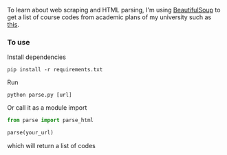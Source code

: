 To learn about web scraping and HTML parsing, 
I'm using [BeautifulSoup](https://www.crummy.com/software/BeautifulSoup/) 
to get a list of course codes from academic plans of my university such as 
[this](https://ugradcalendar.uwaterloo.ca/page/MATH-Bachelor-of-Computer-Science-1).

### To use

Install dependencies
```shell-script
pip install -r requirements.txt
```

Run
```shell-script
python parse.py [url]
```

Or call it as a module import
```python
from parse import parse_html

parse(your_url)
```
which will return a list of codes

